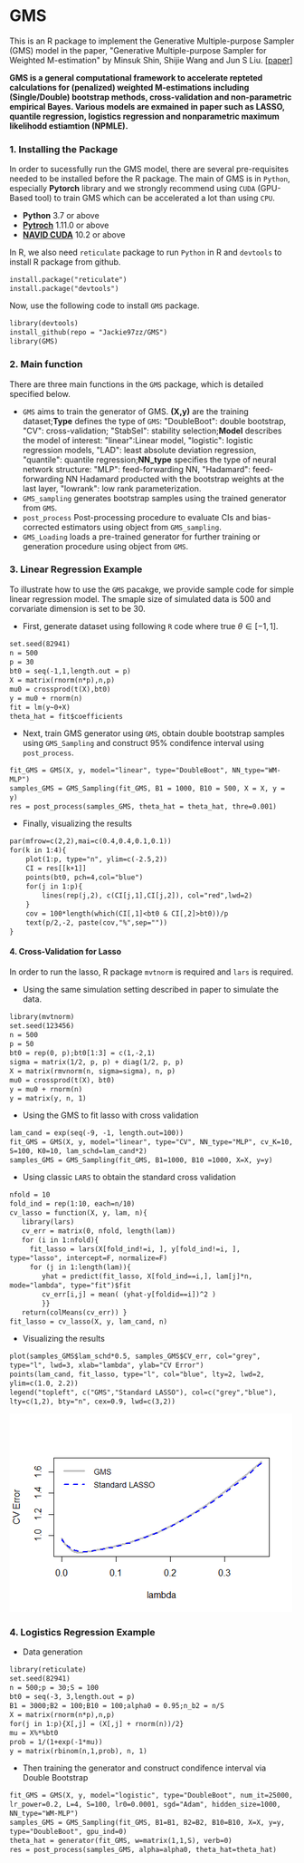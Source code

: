 # GMS
This is an R package to implement the Generative Multiple-purpose Sampler (GMS) model in the paper, "Generative Multiple-purpose Sampler for Weighted M-estimation" by Minsuk Shin, Shijie Wang and Jun S Liu. [[paper]](https://arxiv.org/abs/2006.00767)

__GMS is a general computational framework to accelerate repteted calculations for (penalized) weighted M-estimations including (Single/Double) bootstrap methods, cross-validation and non-parametric empirical Bayes. Various models are exmained in paper such as LASSO, quantile regression, logistics regression and nonparametric maximum likelihodd estiamtion (NPMLE).__

### 1. Installing the Package
In order to sucessfully run the GMS model, there are several pre-requisites needed to be installed before the R package. The main of GMS is in `Python`, especially __Pytorch__ library and we strongly recommend using `CUDA` (GPU-Based tool) to train GMS which can be accelerated a lot than using `CPU`.
- __Python__ 3.7 or above
- __[Pytroch](https://pytorch.org/)__ 1.11.0 or above
- __[NAVID CUDA](https://developer.nvidia.com/cuda-toolkit)__ 10.2 or above

In R, we also need `reticulate` package to run `Python` in R and `devtools` to install R package from github.
```
install.package("reticulate")
install.package("devtools")
```

Now, use the following code to install `GMS` package.
```
library(devtools)
install_github(repo = "Jackie97zz/GMS")
library(GMS)
```

### 2. Main function
There are three main functions in the `GMS` package, which is detailed specified below.
- `GMS` aims to train the generator of GMS. __(X,y)__ are the training dataset;__Type__ defines the type of `GMS`: "DoubleBoot": double bootstrap, "CV": cross-validation; "StabSel": stability selection;__Model__ describes the model of interest: "linear":Linear model, "logistic": logistic regression models, "LAD": least absolute deviation regression, "quantile": quantile regression;__NN_type__ specifies the type of neural network structure: "MLP": feed-forwarding NN, "Hadamard": feed-forwarding NN Hadamard producted with the bootstrap weights at the last layer, "lowrank": low rank parameterization.
- `GMS_sampling` generates bootstrap samples using the trained generator from `GMS`. 
- `post_process` Post-processing procedure to evaluate CIs and bias-corrected estimators using object from `GMS_sampling`.
- `GMS_Loading`  loads a pre-trained generator for further training or generation procedure using object from `GMS`.

### 3. Linear Regression Example 
To illustrate how to use the `GMS` pacakge, we provide sample code for simple linear regression model. The smaple size of simulated data is 500 and corvariate dimension is set to be 30.

- First, generate dataset using following `R` code where true $\theta \in [-1,1]$.
```{r, eval=FALSE}
set.seed(82941)
n = 500
p = 30
bt0 = seq(-1,1,length.out = p)
X = matrix(rnorm(n*p),n,p)
mu0 = crossprod(t(X),bt0)
y = mu0 + rnorm(n)
fit = lm(y~0+X)
theta_hat = fit$coefficients
```
- Next, train GMS generator using `GMS`, obtain double bootstrap samples using `GMS_Sampling` and construct 95% condifence interval using `post_process`.
```{r, eval=FALSE}
fit_GMS = GMS(X, y, model="linear", type="DoubleBoot", NN_type="WM-MLP")
samples_GMS = GMS_Sampling(fit_GMS, B1 = 1000, B10 = 500, X = X, y = y)
res = post_process(samples_GMS, theta_hat = theta_hat, thre=0.001)
```

- Finally, visualizing the results
```{r, eval=FALSE}
par(mfrow=c(2,2),mai=c(0.4,0.4,0.1,0.1))
for(k in 1:4){
    plot(1:p, type="n", ylim=c(-2.5,2))
    CI = res[[k+1]]
    points(bt0, pch=4,col="blue")
    for(j in 1:p){
        lines(rep(j,2), c(CI[j,1],CI[j,2]), col="red",lwd=2)
    }
    cov = 100*length(which(CI[,1]<bt0 & CI[,2]>bt0))/p
    text(p/2,-2, paste(cov,"%",sep=""))
}
```

#### 4. Cross-Validation for Lasso
In order to run the lasso, R package `mvtnorm` is required and `lars` is required.
- Using the same simulation setting described in paper to simulate the data.
```{r, eval=FALSE}
library(mvtnorm)
set.seed(123456)
n = 500
p = 50
bt0 = rep(0, p);bt0[1:3] = c(1,-2,1)
sigma = matrix(1/2, p, p) + diag(1/2, p, p)
X = matrix(rmvnorm(n, sigma=sigma), n, p)
mu0 = crossprod(t(X), bt0)
y = mu0 + rnorm(n)
y = matrix(y, n, 1)
```
- Using the GMS to fit lasso with cross validation
```{r, eval=FALSE}
lam_cand = exp(seq(-9, -1, length.out=100))
fit_GMS = GMS(X, y, model="linear", type="CV", NN_type="MLP", cv_K=10, S=100, K0=10, lam_schd=lam_cand*2)
samples_GMS = GMS_Sampling(fit_GMS, B1=1000, B10 =1000, X=X, y=y)
```
- Using classic `LARS` to obtain the standard cross validation 
```{r, eval=FALSE}
nfold = 10
fold_ind = rep(1:10, each=n/10)
cv_lasso = function(X, y, lam, n){
   library(lars)
   cv_err = matrix(0, nfold, length(lam))
   for (i in 1:nfold){
     fit_lasso = lars(X[fold_ind!=i, ], y[fold_ind!=i, ], type="lasso", intercept=F, normalize=F)
     for (j in 1:length(lam)){
        yhat = predict(fit_lasso, X[fold_ind==i,], lam[j]*n, mode="lambda", type="fit")$fit
        cv_err[i,j] = mean( (yhat-y[foldid==i])^2 )
        }}
   return(colMeans(cv_err)) }
fit_lasso = cv_lasso(X, y, lam_cand, n)
```

- Visualizing the results
```{r, eval=FALSE}
plot(samples_GMS$lam_schd*0.5, samples_GMS$CV_err, col="grey", type="l", lwd=3, xlab="lambda", ylab="CV Error")
points(lam_cand, fit_lasso, type="l", col="blue", lty=2, lwd=2, ylim=c(1.0, 2.2))
legend("topleft", c("GMS","Standard LASSO"), col=c("grey","blue"), lty=c(1,2), bty="n", cex=0.9, lwd=c(3,2))
```
![Alt text](Image/lasso.png)

### 4. Logistics Regression Example
- Data generation
```{r, eval=FALSE}
library(reticulate)
set.seed(82941)
n = 500;p = 30;S = 100
bt0 = seq(-3, 3,length.out = p)
B1 = 3000;B2 = 100;B10 = 100;alpha0 = 0.95;n_b2 = n/S
X = matrix(rnorm(n*p),n,p)
for(j in 1:p){X[,j] = (X[,j] + rnorm(n))/2}
mu = X%*%bt0
prob = 1/(1+exp(-1*mu))
y = matrix(rbinom(n,1,prob), n, 1)
```
- Then training the generator and construct condifence interval via Double Bootstrap
```{r, eval=FALSE}
fit_GMS = GMS(X, y, model="logistic", type="DoubleBoot", num_it=25000,
lr_power=0.2, L=4, S=100, lr0=0.0001, sgd="Adam", hidden_size=1000, NN_type="WM-MLP")
samples_GMS = GMS_Sampling(fit_GMS, B1=B1, B2=B2, B10=B10, X=X, y=y, type="DoubleBoot", gpu_ind=0)
theta_hat = generator(fit_GMS, w=matrix(1,1,S), verb=0)
res = post_process(samples_GMS, alpha=alpha0, theta_hat=theta_hat)
```



